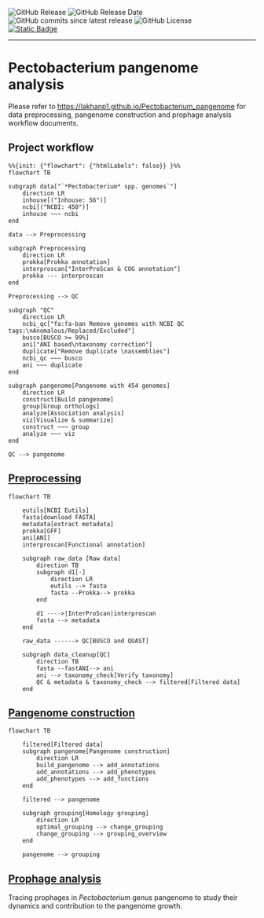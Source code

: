 <p align="center">

![GitHub Release](https://img.shields.io/github/v/release/lakhanp1/pectobacterium_pangenome)
![GitHub Release Date](https://img.shields.io/github/release-date/lakhanp1/Pectobacterium_pangenome)
![GitHub commits since latest release](https://img.shields.io/github/commits-since/lakhanp1/Pectobacterium_pangenome/latest)
![GitHub License](https://img.shields.io/github/license/lakhanp1/pectobacterium_pangenome)
<br>
[![Static Badge](https://img.shields.io/badge/doi-10.5281%2Fzenodo.14882427-blue)](https://doi.org/10.5281/zenodo.12772014)
<p>

---

# Pectobacterium pangenome analysis

Please refer to https://lakhanp1.github.io/Pectobacterium_pangenome for data
preprocessing, pangenome construction and prophage analysis workflow documents.

## Project workflow

```mermaid
%%{init: {"flowchart": {"htmlLabels": false}} }%%
flowchart TB

subgraph data["`*Pectobacterium* spp. genomes`"]
    direction LR
    inhouse[("Inhouse: 56")]
    ncbi[("NCBI: 450")]
    inhouse ~~~ ncbi
end

data --> Preprocessing

subgraph Preprocessing
    direction LR
    prokka[Prokka annotation]
    interproscan["InterProScan & COG annotation"]
    prokka --- interproscan
end

Preprocessing --> QC

subgraph "QC"
    direction LR
    ncbi_qc["fa:fa-ban Remove genomes with NCBI QC tags:\nAnomalous/Replaced/Excluded"]
    busco[BUSCO >= 99%]
    ani["ANI based\ntaxonomy correction"]
    duplicate["Remove duplicate \nassemblies"]
    ncbi_qc ~~~ busco
    ani ~~~ duplicate
end

subgraph pangenome[Pangenome with 454 genomes]
    direction LR
    construct[Build pangenome]
    group[Group orthologs]
    analyze[Association analysis]
    viz[Visualize & summarize]
    construct ~~~ group
    analyze ~~~ viz
end

QC --> pangenome

```

## [Preprocessing](https://lakhanp1.github.io/Pectobacterium_pangenome/scripts/notebooks/preprocessing.html)

```mermaid
flowchart TB

    eutils[NCBI Eutils]
    fasta[download FASTA]
    metadata[extract metadata]
    prokka[GFF]
    ani[ANI]
    interproscan[Functional annotation]

    subgraph raw_data [Raw data]
        direction TB
        subgraph d1[-]
            direction LR
            eutils --> fasta
            fasta --Prokka--> prokka
        end

        d1 ---->|InterProScan|interproscan
        fasta --> metadata
    end

    raw_data ------> QC[BUSCO and QUAST]

    subgraph data_cleanup[QC]
        direction TB
        fasta --fastANI--> ani
        ani --> taxonomy_check[Verify taxonomy]
        QC & metadata & taxonomy_check --> filtered[Filtered data]
    end
```

## [Pangenome construction](https://lakhanp1.github.io/Pectobacterium_pangenome/scripts/notebooks/pangenome_construction.html)

```mermaid
flowchart TB

    filtered[Filtered data]
    subgraph pangenome[Pangenome construction]
        direction LR
        build_pangenome --> add_annotations
        add_annotations --> add_phenotypes
        add_phenotypes --> add_functions
    end
    
    filtered --> pangenome

    subgraph grouping[Homology grouping]
        direction LR
        optimal_grouping --> change_grouping
        change_grouping --> grouping_overview
    end

    pangenome --> grouping

```

## [Prophage analysis](https://lakhanp1.github.io/Pectobacterium_pangenome/scripts/notebooks/prophage_analysis.html)

Tracing prophages in *Pectobacterium* genus pangenome to study their dynamics and contribution to the pangenome growth.